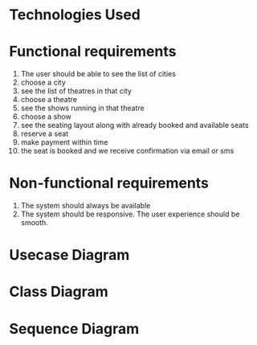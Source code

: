 # Technologies Used

# Functional requirements
1. The user should be able to see the list of cities
2. choose a city
3. see the list of theatres in that city
4. choose a theatre
5. see the shows running in that theatre 
6. choose a show 
7. see the seating layout along with already booked and available seats
8. reserve a seat 
9. make payment within time
10. the seat is booked and we receive confirmation via email or sms

# Non-functional requirements
1. The system should always be available
2. The system should be responsive. The user experience should be smooth.

# Usecase Diagram

# Class Diagram

# Sequence Diagram

